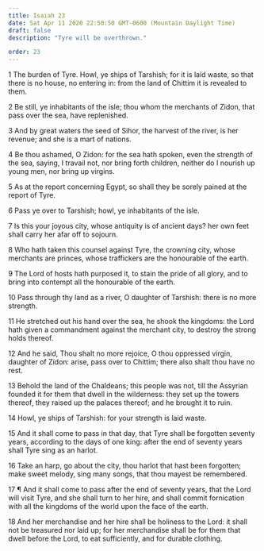 ```yaml
---
title: Isaiah 23
date: Sat Apr 11 2020 22:50:50 GMT-0600 (Mountain Daylight Time)
draft: false
description: "Tyre will be overthrown."

order: 23
---
```

    
1 The burden of Tyre. Howl, ye ships of Tarshish; for it is laid waste, so that there is no house, no entering in: from the land of Chittim it is revealed to them.

2 Be still, ye inhabitants of the isle; thou whom the merchants of Zidon, that pass over the sea, have replenished.

3 And by great waters the seed of Sihor, the harvest of the river, is her revenue; and she is a mart of nations.

4 Be thou ashamed, O Zidon: for the sea hath spoken, even the strength of the sea, saying, I travail not, nor bring forth children, neither do I nourish up young men, nor bring up virgins.

5 As at the report concerning Egypt, so shall they be sorely pained at the report of Tyre.

6 Pass ye over to Tarshish; howl, ye inhabitants of the isle.

7 Is this your joyous city, whose antiquity is of ancient days? her own feet shall carry her afar off to sojourn.

8 Who hath taken this counsel against Tyre, the crowning city, whose merchants are princes, whose traffickers are the honourable of the earth.

9 The Lord of hosts hath purposed it, to stain the pride of all glory, and to bring into contempt all the honourable of the earth.

10 Pass through thy land as a river, O daughter of Tarshish: there is no more strength.

11 He stretched out his hand over the sea, he shook the kingdoms: the Lord hath given a commandment against the merchant city, to destroy the strong holds thereof.

12 And he said, Thou shalt no more rejoice, O thou oppressed virgin, daughter of Zidon: arise, pass over to Chittim; there also shalt thou have no rest.

13 Behold the land of the Chaldeans; this people was not, till the Assyrian founded it for them that dwell in the wilderness: they set up the towers thereof, they raised up the palaces thereof; and he brought it to ruin.

14 Howl, ye ships of Tarshish: for your strength is laid waste.

15 And it shall come to pass in that day, that Tyre shall be forgotten seventy years, according to the days of one king: after the end of seventy years shall Tyre sing as an harlot.

16 Take an harp, go about the city, thou harlot that hast been forgotten; make sweet melody, sing many songs, that thou mayest be remembered.

17 ¶ And it shall come to pass after the end of seventy years, that the Lord will visit Tyre, and she shall turn to her hire, and shall commit fornication with all the kingdoms of the world upon the face of the earth.

18 And her merchandise and her hire shall be holiness to the Lord: it shall not be treasured nor laid up; for her merchandise shall be for them that dwell before the Lord, to eat sufficiently, and for durable clothing.
